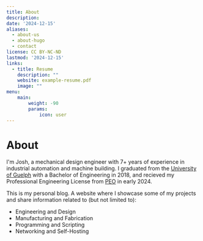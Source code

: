 ```yaml
---
title: About
description: 
date: '2024-12-15'
aliases:
  - about-us
  - about-hugo
  - contact
license: CC BY-NC-ND
lastmod: '2024-12-15'
links:
  - title: Resume
    description: ""
    website: example-resume.pdf
    image: ""
menu:
    main: 
        weight: -90
        params:
            icon: user
---
```



# About
I'm Josh, a mechanical design engineer with 7+ years of experience in industrial automation and machine building. I graduated from the [University of Guelph](https://www.uoguelph.ca/) with a Bachelor of Engineering in 2018, and recieved my Professional Engineering License from [PEO](https://www.peo.on.ca/) in early 2024.

This is my personal blog. A website where I showcase some of my projects and share information related to (but not limited to):
- Engineering and Design
- Manufacturing and Fabrication
- Programming and Scripting
- Networking and Self-Hosting

